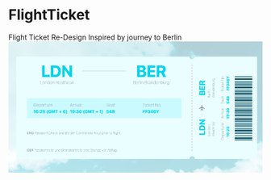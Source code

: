 # FlightTicket
Flight Ticket Re-Design 
Inspired by journey to Berlin
![Screenshot](https://github.com/MujtabaTaimur/FlightTicket/blob/main/Screenshot%202024-10-04%20at%2017.27.37.png)

